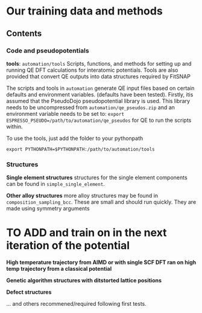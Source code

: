 # Our training data and methods

## Contents

### Code and pseudopotentials

<b>tools</b>: `automation/tools` Scripts, functions, and methods for setting up 
and running QE DFT calculations for interatomic potentials. Tools are also
provided that convert QE outputs into data structures required by FitSNAP

The scripts and tools in `automation` generate QE input files based on
certain defaults and environment variables. (defaults have been tested).
Firstly, itis assumed that the PseudoDojo pseudopotential library is used. 
This library needs to be uncompressed from `automation/qe_pseudos.zip` 
and an environment variable needs to be set to:
`export ESPRESSO_PSEUDO=/path/to/automation/qe_pseudos`
for QE to run the scripts within.

To use the tools, just add the folder to your pythonpath

`export PYTHONPATH=$PYTHONPATH:/path/to/automation/tools`

### Structures

<b>Single element structures</b> structures for the single element components
can be found in `simple_single_element`. 

<b>Other alloy structures</b> more alloy structures may be found in
`composition_sampling_bcc`. These are small and should run quickly. They
are made using symmetry arguments

# TO ADD and train on in the next iteration of the potential

<b>High temperature trajectory from AIMD or with single SCF DFT ran on high temp 
trajectory from a classical potential</b>

<b>Genetic algorithm structures with ditstorted lattice positions</b>

<b>Defect structures</b>

... and others recommened/required following first tests.
